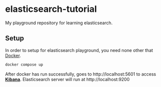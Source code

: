 # elasticsearch-tutorial

My playground repository for learning elasticsearch.

## Setup

In order to setup for elasticsearch playground, you need none other that [Docker](https://www.docker.com/).

```bash
docker compose up
```

After docker has run successfully, goes to http://localhost:5601 to access **[Kibana](https://www.elastic.co/kibana/)**. Elasticsearch server will run at http://localhost:9200
